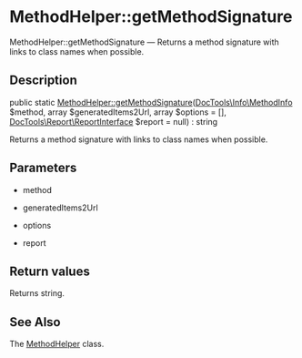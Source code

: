 MethodHelper::getMethodSignature
================

MethodHelper::getMethodSignature — Returns a method signature with links to class names when possible.

Description
---------------


public static [MethodHelper::getMethodSignature](https://github.com/lingtalfi/DocTools/blob/master/doc/api/DocTools/Helper/MethodHelper/getMethodSignature.md)([DocTools\Info\MethodInfo](https://github.com/lingtalfi/DocTools/blob/master/doc/api/DocTools/Info/MethodInfo.md) $method, array $generatedItems2Url, array $options = [], [DocTools\Report\ReportInterface](https://github.com/lingtalfi/DocTools/blob/master/doc/api/DocTools/Report/ReportInterface.md) $report = null) : string




Returns a method signature with links to class names when possible.




Parameters
--------------


- method

    

- generatedItems2Url

    

- options

    

- report

    


Return values
----------------

Returns string.









See Also
-----------

The [MethodHelper](https://github.com/lingtalfi/DocTools/blob/master/doc/api/DocTools/Helper/MethodHelper.md) class.
